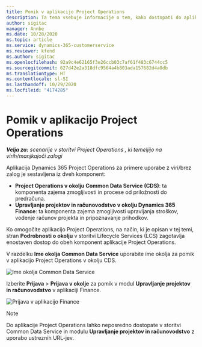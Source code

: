 ```yaml
---
title: Pomik v aplikacijo Project Operations
description: Ta tema vsebuje informacije o tem, kako dostopati do aplikacije Project Operations iz portala Lifecycle Services.
author: sigitac
manager: Annbe
ms.date: 10/28/2020
ms.topic: article
ms.service: dynamics-365-customerservice
ms.reviewer: kfend
ms.author: sigitac
ms.openlocfilehash: 92a9c4e62165f3e26ccb03c7af61f483c6744cc5
ms.sourcegitcommit: 627d42e2a318dfc9564a4b803ada157682d4a0db
ms.translationtype: HT
ms.contentlocale: sl-SI
ms.lasthandoff: 10/29/2020
ms.locfileid: "4174285"
---
```

# <a name="navigate-project-operations"></a>Pomik v aplikacijo Project Operations

_**Velja za:** scenarije v storitvi Project Operations , ki temeljijo na virih/manjkajoči zalogi_

Aplikacija Dynamics 365 Project Operations za primere uporabe z viri/brez zalog je sestavljena iz dveh komponent: 

 - **Project Operations v okolju Common Data Service (CDS)**: ta komponenta zajema zmogljivosti in procese od priložnosti do predračuna. 
 - **Upravljanje projektov in računovodstvo v okolju Dynamics 365 Finance**: ta komponenta zajema zmogljivosti upravljanja stroškov, vodenje računov projekta in pripoznavanje prihodkov. 

Ko omogočite aplikacijo Project Operations, na način, ki je opisan v tej temi, stran **Podrobnosti o okolju** v storitvi Lifecycle Services (LCS) zagotavlja enostaven dostop do obeh komponent aplikacije Project Operations.  

V razdelku **Ime okolja Common Data Service** uporabite ime okolja za pomik v aplikacijo Project Operations v okolju CDS. 

  ![Ime okolja Common Data Service](./media/environment-name.PNG)

Izberite **Prijava** > **Prijava v okolje** za pomik v modul **Upravljanje projektov in računovodstvo** v aplikaciji Finance.  

   ![Prijava v aplikacijo Finance](./media/environment-login.PNG)

> [!NOTE]
> Do aplikacije Project Operations lahko neposredno dostopate v storitvi Common Data Service in modulu **Upravljanje projektov in računovodstvo** z uporabo ustreznih URL-jev. 
